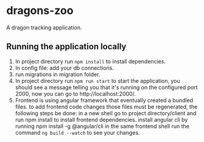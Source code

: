 # dragons-zoo
A dragon tracking application.

## Running the application locally

1. In project directory run `npm install` to install dependencies.
2. In config file: add your db connections.
3. run migrations in migration folder.
4. In project directory run `npm run start` to start the application, you should see a message telling you that it's running on the configured port 2000,
now you can go to http://localhost:2000/.
5. Frontend is using angular framework that eventually created a bundled files. to add frontend code changes those files must be regenerated, the following steps be done:
in a new shell go to project directory/client and run npm install to install frontend dependencies.
install angular cli by running npm install -g @angular/cli
in the same frontend shell run the command `ng build --watch` to see your changes.
